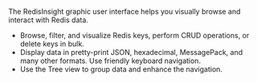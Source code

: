 The RedisInsight graphic user interface helps you visually browse and interact with Redis data.
- Browse, filter, and visualize Redis keys, perform CRUD operations, or delete keys in bulk. 
- Display data in pretty-print JSON, hexadecimal, MessagePack, and many other formats. Use friendly keyboard navigation. 
- Use the Tree view to group data and enhance the navigation.